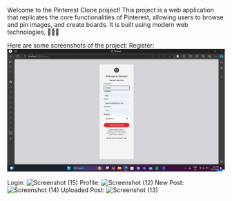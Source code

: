 Welcome to the Pinterest Clone project! This project is a web application that replicates the core functionalities of Pinterest, allowing users to browse and pin images, and create boards. It is built using modern web technologies, 🚀🚀🚀

Here are some screenshots of the project:
Register:
<img src="https://github.com/Umanginigam/Pinterest/blob/main/Screenshot%20(16).png?raw=true">

Login:
![Screenshot (15)](https://github.com/user-attachments/assets/d7c1f123-7c1d-42e1-9649-c0494893f59a)
Profile:
![Screenshot (12)](https://github.com/user-attachments/assets/cff8999e-411f-409a-b5b3-b91ee01942d8)
New Post:
![Screenshot (14)](https://github.com/user-attachments/assets/e9b0d99c-a073-4e64-b647-1bbf39bbdc24)
Uploaded Post:
![Screenshot (13)](https://github.com/user-attachments/assets/19ab3ee4-14f2-473b-a8b2-e0f501846081)

